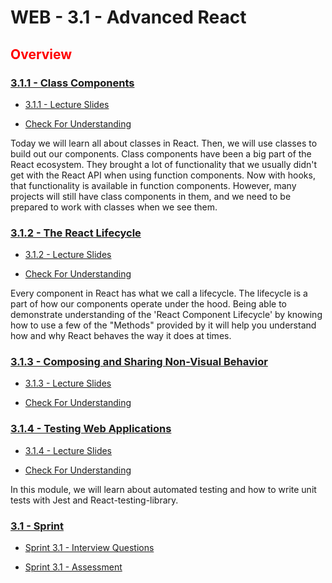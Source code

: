 # WEB - 3.1 - Advanced React

## <span style="color:red">Overview</span>

### [3.1.1 - Class Components](./Module_1-Class-Components/README.md)

-   [3.1.1 - Lecture Slides](https://docs.google.com/presentation/d/1OVVjER35KhqjXIW-MD_n6hHubpX5_AruuFfv_Yg6Wb0/edit?usp=sharing)

-   [Check For Understanding](./Module_1-Class-Components/Objects/Understanding.md)

Today we will learn all about classes in React. Then, we will use classes to build out our components. Class components have been a big part of the React ecosystem. They brought a lot of functionality that we usually didn't get with the React API when using function components. Now with hooks, that functionality is available in function components. However, many projects will still have class components in them, and we need to be prepared to work with classes when we see them.

### [3.1.2 - The React Lifecycle](./Module_2-The-React-Lifecycle/README.md)

-   [3.1.2 - Lecture Slides](https://docs.google.com/presentation/d/1u-1r_3fh31BNRgaG9qH5dQPBVI0kTGtfJQNdmBvQNbY/edit?usp=sharing)

-   [Check For Understanding](./Module_2-The-React-Lifecycle/Objects/Understanding.md)

Every component in React has what we call a lifecycle. The lifecycle is a part of how our components operate under the hood. Being able to demonstrate understanding of the 'React Component Lifecycle' by knowing how to use a few of the "Methods" provided by it will help you understand how and why React behaves the way it does at times.

### [3.1.3 - Composing and Sharing Non-Visual Behavior](./Module_3-Composing-and-Sharing-Non-Visual-Behaviors/README.md)

-   [3.1.3 - Lecture Slides](https://docs.google.com/presentation/d/1gI4fQ0BK-XetRughunRYfNfAqHsVDUGXIo1zUr1KMp8/edit?usp=sharing)

-   [Check For Understanding](./Module_3-Composing-and-Sharing-Non-Visual-Behaviors/Objects/Understanding.md)

### [3.1.4 - Testing Web Applications](./Module_4-Testing-Web-Applications/README.md)

-   [3.1.4 - Lecture Slides](https://docs.google.com/presentation/d/16Lxs0NFXailixVG_n4E9uBt5xWFXlBKhgvEidQ6gJGs/edit?usp=sharing)

-   [Check For Understanding](./Module_4-Testing-Web-Applications/Objects/Understanding.md)

In this module, we will learn about automated testing and how to write unit tests with Jest and React-testing-library.

### [3.1 - Sprint](./Sprint/README.md)

- [Sprint 3.1 - Interview Questions](./solution/interview_answers.md)

- [Sprint 3.1 - Assessment](./Assessment.md)